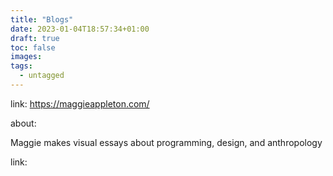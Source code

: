 ```yaml
---
title: "Blogs"
date: 2023-01-04T18:57:34+01:00
draft: true
toc: false
images:
tags:
  - untagged
---
```


link:
https://maggieappleton.com/

about:

Maggie makes visual essays about programming, design, and anthropology


link:



